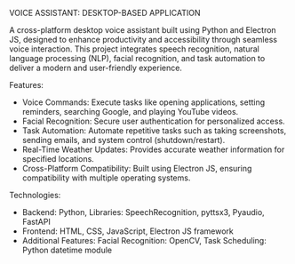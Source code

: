 VOICE ASSISTANT: DESKTOP-BASED APPLICATION

A cross-platform desktop voice assistant built using Python and Electron JS, designed to enhance productivity and accessibility through seamless voice interaction. This project integrates speech recognition, natural language processing (NLP), facial recognition, and 
task automation to deliver a modern and user-friendly experience.

Features: 
  - Voice Commands: Execute tasks like opening applications, setting reminders, searching Google, and playing YouTube videos.
  - Facial Recognition: Secure user authentication for personalized access.
  - Task Automation: Automate repetitive tasks such as taking screenshots, sending emails, and system control (shutdown/restart).
  - Real-Time Weather Updates: Provides accurate weather information for specified locations.
  - Cross-Platform Compatibility: Built using Electron JS, ensuring compatibility with multiple operating systems.

Technologies: 
   - Backend:
          Python,
          Libraries: SpeechRecognition, pyttsx3, Pyaudio, FastAPI
   - Frontend:
          HTML, CSS, JavaScript,
          Electron JS framework
   - Additional Features:
          Facial Recognition: OpenCV,
          Task Scheduling: Python datetime module




